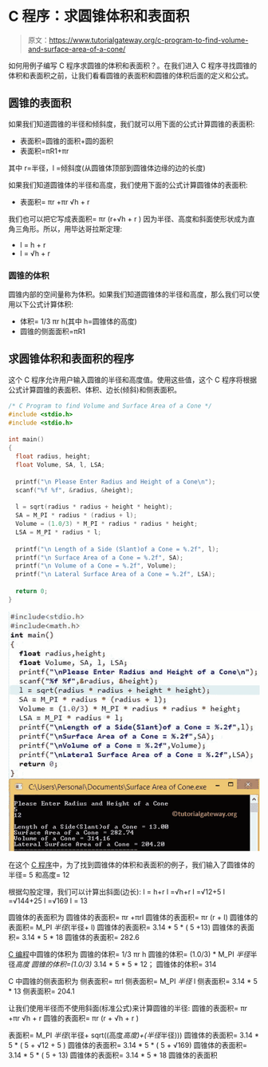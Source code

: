 # C 程序：求圆锥体积和表面积

> 原文：<https://www.tutorialgateway.org/c-program-to-find-volume-and-surface-area-of-a-cone/>

如何用例子编写 C 程序求圆锥的体积和表面积？。在我们进入 C 程序寻找圆锥的体积和表面积之前，让我们看看圆锥的表面积和圆锥的体积后面的定义和公式。

## 圆锥的表面积

如果我们知道圆锥的半径和倾斜度，我们就可以用下面的公式计算圆锥的表面积:

*   表面积=圆锥的面积+圆的面积
*   表面积=πR1+πr

其中 r=半径，l =倾斜度(从圆锥体顶部到圆锥体边缘的边的长度)

如果我们知道圆锥体的半径和高度，我们使用下面的公式计算圆锥体的表面积:

*   表面积= πr +πr √h + r

我们也可以把它写成表面积= πr (r+√h + r )
因为半径、高度和斜面使形状成为直角三角形。所以，用毕达哥拉斯定理:

*   l = h + r
*   l = √h + r

### 圆锥的体积

圆锥内部的空间量称为体积。如果我们知道圆锥体的半径和高度，那么我们可以使用以下公式计算体积:

*   体积= 1/3 πr h(其中 h=圆锥体的高度)
*   圆锥的侧面面积=πR1

## 求圆锥体积和表面积的程序

这个 C 程序允许用户输入圆锥的半径和高度值。使用这些值，这个 C 程序将根据公式计算圆锥的表面积、体积、边长(倾斜)和侧表面积。

```c
/* C Program to find Volume and Surface Area of a Cone */
#include <stdio.h>
#include <stdio.h>

int main()
{
  float radius, height;
  float Volume, SA, l, LSA;

  printf("\n Please Enter Radius and Height of a Cone\n");
  scanf("%f %f", &radius, &height);

  l = sqrt(radius * radius + height * height);
  SA = M_PI * radius * (radius + l);
  Volume = (1.0/3) * M_PI * radius * radius * height;
  LSA = M_PI * radius * l;

  printf("\n Length of a Side (Slant)of a Cone = %.2f", l);    
  printf("\n Surface Area of a Cone = %.2f", SA);
  printf("\n Volume of a Cone = %.2f", Volume);
  printf("\n Lateral Surface Area of a Cone = %.2f", LSA);

  return 0;
}
```

![C Program to find Volume and Surface Area of a Cone](img/65474ccea3cebf84a9efa396bd884c95.png)

在这个 [C 程序](https://www.tutorialgateway.org/c-programming-examples/)中，为了找到圆锥体的体积和表面积的例子，我们输入了圆锥体的半径= 5 和高度= 12

根据勾股定理，我们可以计算出斜面(边长):
l = h+r
l =√h+r
l =√12+5
l =√144+25
l =√169
l = 13

圆锥体的表面积为
圆锥体的表面积= πr +πrl
圆锥体的表面积= πr (r + l)
圆锥体的表面积= M_PI *半径*(半径+ l)
圆锥体的表面积= 3.14 * 5 * ( 5 +13)
圆锥体的表面积= 3.14 * 5 * 18
圆锥体的表面积= 282.6

[C 编程](https://www.tutorialgateway.org/c-programming/)中圆锥的体积为
圆锥的体积= 1/3 πr h
圆锥的体积= (1.0/3) * M_PI *半径*半径*高度
圆锥的体积=(1.0/3)* 3.14 * 5 * 5 * 12；
圆锥体的体积= 314

C 中圆锥的侧表面积为
侧表面积= πrl
侧表面积= M_PI *半径* l
侧表面积= 3.14 * 5 * 13
侧表面积= 204.1

让我们使用半径而不使用斜面(标准公式)来计算圆锥的半径:
圆锥的表面积= πr +πr √h + r
圆锥的表面积= πr (r + √h + r )

表面积= M_PI *半径*(半径+ sqrt((高度*高度)+(半径*半径)))
圆锥体的表面积= 3.14 * 5 * ( 5 + √12 + 5 )
圆锥体的表面积= 3.14 * 5 * ( 5 + √169)
圆锥体的表面积= 3.14 * 5 * ( 5 + 13)
圆锥体的表面积= 3.14 * 5 * 18
圆锥体的表面积